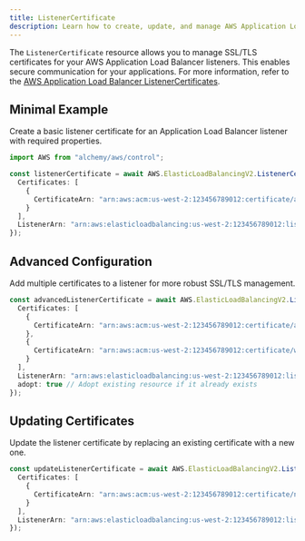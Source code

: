 ```yaml
---
title: ListenerCertificate
description: Learn how to create, update, and manage AWS Application Load Balancer ListenerCertificates using Alchemy Cloud Control.
---
```


The `ListenerCertificate` resource allows you to manage SSL/TLS certificates for your AWS Application Load Balancer listeners. This enables secure communication for your applications. For more information, refer to the [AWS Application Load Balancer ListenerCertificates](https://docs.aws.amazon.com/elasticloadbalancing/latest/userguide/).

## Minimal Example

Create a basic listener certificate for an Application Load Balancer listener with required properties.

```ts
import AWS from "alchemy/aws/control";

const listenerCertificate = await AWS.ElasticLoadBalancingV2.ListenerCertificate("myListenerCertificate", {
  Certificates: [
    {
      CertificateArn: "arn:aws:acm:us-west-2:123456789012:certificate/abcd1234-56ef-78gh-90ij-klmnopqrstuv"
    }
  ],
  ListenerArn: "arn:aws:elasticloadbalancing:us-west-2:123456789012:listener/app/my-load-balancer/50dc6c495c0c9188/6c2e0f6a1c3c6f10"
});
```

## Advanced Configuration

Add multiple certificates to a listener for more robust SSL/TLS management.

```ts
const advancedListenerCertificate = await AWS.ElasticLoadBalancingV2.ListenerCertificate("advancedListenerCertificate", {
  Certificates: [
    {
      CertificateArn: "arn:aws:acm:us-west-2:123456789012:certificate/abcd1234-56ef-78gh-90ij-klmnopqrstuv"
    },
    {
      CertificateArn: "arn:aws:acm:us-west-2:123456789012:certificate/wxyz5678-90ab-cdef-ghij-klmnopqrstuv"
    }
  ],
  ListenerArn: "arn:aws:elasticloadbalancing:us-west-2:123456789012:listener/app/my-load-balancer/50dc6c495c0c9188/6c2e0f6a1c3c6f10",
  adopt: true // Adopt existing resource if it already exists
});
```

## Updating Certificates

Update the listener certificate by replacing an existing certificate with a new one.

```ts
const updateListenerCertificate = await AWS.ElasticLoadBalancingV2.ListenerCertificate("updateListenerCertificate", {
  Certificates: [
    {
      CertificateArn: "arn:aws:acm:us-west-2:123456789012:certificate/newcert-5678-90ab-cdef-ghij-klmnopqrstuv"
    }
  ],
  ListenerArn: "arn:aws:elasticloadbalancing:us-west-2:123456789012:listener/app/my-load-balancer/50dc6c495c0c9188/6c2e0f6a1c3c6f10"
});
```
